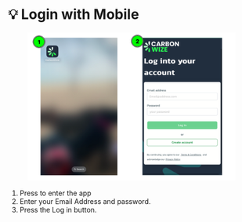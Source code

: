 # 💡 Login with Mobile

<figure><img src="../.gitbook/assets/image (183).png" alt=""><figcaption></figcaption></figure>

1. Press to enter the app
2. ﻿﻿﻿Enter your Email Address and password.
3. ﻿﻿﻿Press the Log in button.
